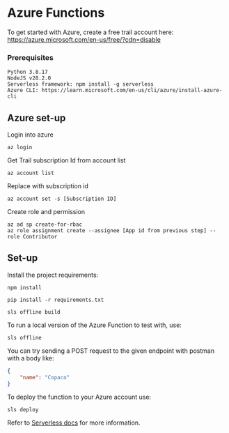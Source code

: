 # Azure Functions

To get started with Azure, create a free trail account here: https://azure.microsoft.com/en-us/free/?cdn=disable

### Prerequisites
```text
Python 3.8.17
NodeJS v20.2.0
Serverless framework: npm install -g serverless
Azure CLI: https://learn.microsoft.com/en-us/cli/azure/install-azure-cli
```

## Azure set-up
Login into azure
```
az login
```

Get Trail subscription Id from account list
```
az account list
```

Replace with subscription id
```
az account set -s [Subscription ID]
```

Create role and permission
```
az ad sp create-for-rbac
az role assignment create --assignee [App id from previous step] --role Contributor
```

## Set-up
Install the project requirements:
```shell
npm install
```
```shell
pip install -r requirements.txt
```
```shell
sls offline build
```

To run a local version of the Azure Function to test with, use:
```shell
sls offline
```
You can try sending a POST request to the given endpoint with postman with a body like:
```json
{
	"name": "Copaco"
}
```
To deploy the function to your Azure account use:
```shell
sls deploy
```


Refer to [Serverless docs](https://serverless.com/framework/docs/providers/azure/guide/intro/) for more information.

